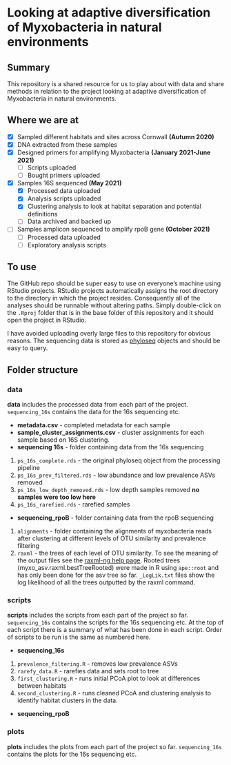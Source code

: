 
<!-- README.md is generated from README.Rmd. Please edit that file -->

# Looking at adaptive diversification of Myxobacteria in natural environments

## Summary

This repository is a shared resource for us to play about with data and
share methods in relation to the project looking at adaptive
diversification of Myxobacteria in natural environments.

## Where we are at

  - [x] Sampled different habitats and sites across Cornwall **(Autumn
    2020)**
  - [x] DNA extracted from these samples
  - [x] Designed primers for amplifying Myxobacteria **(January
    2021-June 2021)**
      - [ ] Scripts uploaded
      - [ ] Bought primers uploaded
  - [x] Samples 16S sequenced **(May 2021)**
      - [x] Processed data uploaded
      - [x] Analysis scripts uploaded
      - [x] Clustering analysis to look at habitat separation and
        potential definitions
      - [ ] Data archived and backed up
  - [ ] Samples amplicon sequenced to amplify rpoB gene **(October
    2021)**
      - [ ] Processed data uploaded
      - [ ] Exploratory analysis scripts

## To use

The GitHub repo should be super easy to use on everyone’s machine using
RStudio projects. RStudio projects automatically assigns the root
directory to the directory in which the project resides. Consequently
all of the analyses should be runnable without altering paths. Simply
double-click on the `.Rproj` folder that is in the base folder of this
repository and it should open the project in RStudio.

I have avoided uploading overly large files to this repository for
obvious reasons. The sequencing data is stored as
[phyloseq](https://joey711.github.io/phyloseq/) objects and should be
easy to query.

## Folder structure

### data

**data** includes the processed data from each part of the project.
`sequencing_16s` contains the data for the 16s sequencing etc.

  - **metadata.csv** - completed metadata for each sample
  - **sample\_cluster\_assignments.csv** - cluster assignments for each
    sample based on 16S clustering.
  - **sequencing 16s** - folder containing data from the 16s sequencing

<!-- end list -->

1.  `ps_16s_complete.rds` - the original phyloseq object from the
    processing pipeline
2.  `ps_16s_prev_filtered.rds` - low abundance and low prevalence ASVs
    removed
3.  `ps_16s_low_depth_removed.rds` - low depth samples removed **no
    samples were too low here**
4.  `ps_16s_rarefied.rds` - rarefied samples

<!-- end list -->

  - **sequencing\_rpoB** - folder containing data from the rpoB
    sequencing

<!-- end list -->

1.  `alignments` - folder containing the alignments of myxobacteria
    reads after clustering at different levels of OTU similarity and
    prevalence filtering
2.  `raxml` - the trees of each level of OTU similarity. To see the
    meaning of the output files see the [raxml-ng help
    page](https://github.com/amkozlov/raxml-ng/wiki/Output:-files-and-settings).
    Rooted trees (myxo\_asv.raxml.bestTreeRooted) were made in R using
    `ape::root` and has only been done for the asv tree so far.
    `_LogLik.txt` files show the log likelihood of all the trees
    outputted by the raxml command.

### scripts

**scripts** includes the scripts from each part of the project so far.
`sequencing_16s` contains the scripts for the 16s sequencing etc. At the
top of each script there is a summary of what has been done in each
script. Order of scripts to be run is the same as numbered here.

  - **sequencing\_16s**

<!-- end list -->

1.  `prevalence_filtering.R` - removes low prevalence ASVs
2.  `rarefy_data.R` - rarefies data and sets root to tree
3.  `first_clustering.R` - runs initial PCoA plot to look at differences
    between habitats
4.  `second_clustering.R` - runs cleaned PCoA and clustering analysis to
    identify habitat clusters in the data.

<!-- end list -->

  - **sequencing\_rpoB**

### plots

**plots** includes the plots from each part of the project so far.
`sequencing_16s` contains the plots for the 16s sequencing etc.
